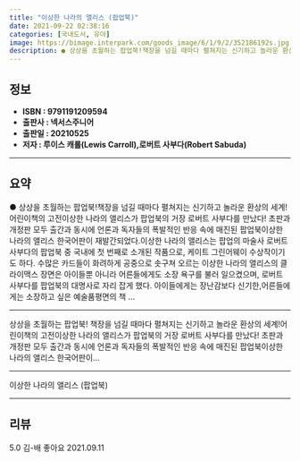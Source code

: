 ```yaml
---
title: "이상한 나라의 앨리스 (팝업북)"
date: 2021-09-22 02:38:16
categories: [국내도서, 유아]
image: https://bimage.interpark.com/goods_image/6/1/9/2/352186192s.jpg
description: ● 상상을 초월하는 팝업북!책장을 넘길 때마다 펼쳐지는 신기하고 놀라운 환상의 세계! 어린이책의 고전이상한 나라의 앨리스가 팝업북의 거장 로버트 사부다를 만났다! 초판과 개정판 모두 출간과 동시에 언론과 독자들의 폭발적인 반응 속에 매진된 팝업북이상한 나라의 앨리스 한국어판이 재발간되
---
```


## **정보**

- **ISBN : 9791191209594**
- **출판사 : 넥서스주니어**
- **출판일 : 20210525**
- **저자 : 루이스 캐롤(Lewis Carroll),로버트 사부다(Robert Sabuda)**

------



## **요약**

●  상상을 초월하는 팝업북!책장을 넘길 때마다 펼쳐지는 신기하고 놀라운 환상의 세계! 어린이책의 고전이상한 나라의 앨리스가 팝업북의 거장 로버트 사부다를 만났다! 초판과 개정판 모두 출간과 동시에 언론과 독자들의 폭발적인 반응 속에 매진된 팝업북이상한 나라의 앨리스 한국어판이 재발간되었다.이상한 나라의 앨리스는 팝업의 마술사 로버트 사부다의 팝업북 중 국내에 첫 번째로 소개된 작품으로, 케이트 그린어웨이 수상작이기도 하다. 수많은 카드들이 화려하게 공중으로 솟구쳐 오르는 이상한 나라의 앨리스의 클라이맥스 장면은 아이들뿐 아니라 어른들에게도 소장 욕구를 불러 일으켰으며, 로버트 사부다를 팝업북의 대명사로 자리 잡게 했다. 아이들에게는 장난감보다 신기한,어른들에게는 소장하고 싶은 예술품평면의 책 ...

------

상상을 초월하는 팝업북!
책장을 넘길 때마다 펼쳐지는 
신기하고 놀라운 환상의 세계!어린이책의 고전이상한 나라의 앨리스가 
팝업북의 거장 로버트 사부다를 만났다! 
초판과 개정판 모두 출간과 동시에 언론과 독자들의 폭발적인 반응 속에 매진된 팝업북이상한 나라의 앨리스 한국어판이... 

------


이상한 나라의 앨리스 (팝업북) 

------


## **리뷰** 

5.0 김-배 좋아요 2021.09.11 <br/>